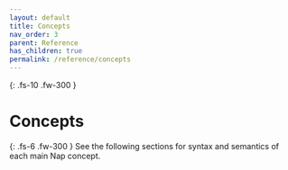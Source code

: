 ```yaml
---
layout: default
title: Concepts
nav_order: 3
parent: Reference
has_children: true
permalink: /reference/concepts
---
```


{: .fs-10 .fw-300 }
# Concepts

{: .fs-6 .fw-300 }
See the following sections for syntax and semantics of each main Nap concept.